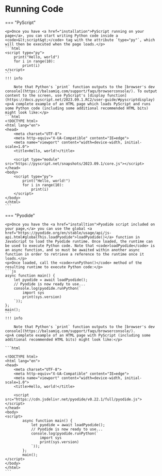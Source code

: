 # Running Code

=== "PyScript"

    <p>Once you have <a href="installation">PyScript running on your page</a>, you can start writing Python code inside a <code>&lt;script&gt;</code> tag with the attribute `type="py"`, which will then be executed when the page loads.</p>
    ```html
    <script type="py">
        print("Hello, world")
        for i in range(10):
            print(i)  
    </script>
    ```
    !!! info

        Note that Python's `print` function outputs to the [browser's dev console](https://balsamiq.com/support/faqs/browserconsole/). To output content to the screen, use PyScript's [display function](https://docs.pyscript.net/2023.09.1.RC2/user-guide/#pyscriptdisplay)
    <p>A complete example of an HTML page which loads PyScript and runs some Python code (including some additional recommended HTML bits) might look like:</p>
    ```html
    <!DOCTYPE html>
    <html lang="en">
    <head>
        <meta charset="UTF-8">
        <meta http-equiv="X-UA-Compatible" content="IE=edge">
        <meta name="viewport" content="width=device-width, initial-scale=1.0">
        <title>Hello, world!</title>

        <script type="module" src="https://pyscript.net/snapshots/2023.09.1/core.js"></script>
    </head>
    <body>
        <script type="py">
            print("Hello, world!")
            for i in range(10):
                print(i)
        </script>
    </body>
    </html>
    ```


=== "Pyodide"

    <p>Once you have the <a href="installtion">Pyodide script included on your page,</a> you can use the global <a href="https://pyodide.org/en/stable/usage/api/js-api.html#globalThis.loadPyodide">loadPyodide()</a> function in JavaScript to load the Pyodide runtime. Once loaded, the runtime can be used to execute Python code. Note that <code>loadPyodide</code> is an async function, and so must be awaited within another async function in order to retrieve a reference to the runtime once it loads.</p>
    <p>Once loaded, call the <code>runPython()</code> method of the resulting runtime to execute Python code:</p>
    ```js
    async function main() {
        let pyodide = await loadPyodide();
        // Pyodide is now ready to use...
        console.log(pyodide.runPython(`
            import sys
            print(sys.version)
        `));
    };
    main();
    ```
    !!! info

        Note that Python's `print` function outputs to the [browser's dev console](https://balsamiq.com/support/faqs/browserconsole/).
    <p>A complete example of an HTML page with PyScript (including some additional recommended HTML bits) might look like:</p>

    ```html

    <!DOCTYPE html>
    <html lang="en">
    <head>
        <meta charset="UTF-8">
        <meta http-equiv="X-UA-Compatible" content="IE=edge">
        <meta name="viewport" content="width=device-width, initial-scale=1.0">
        <title>Hello, world!</title>

        <script src="https://cdn.jsdelivr.net/pyodide/v0.22.1/full/pyodide.js"></script>
    </head>
    <body>
    <script>
            async function main() {
                let pyodide = await loadPyodide();
                // Pyodide is now ready to use...
                console.log(pyodide.runPython(`
                    import sys
                    print(sys.version)
                `));
            };
            main();
    </script>
    </body>
    </html>
    ```
